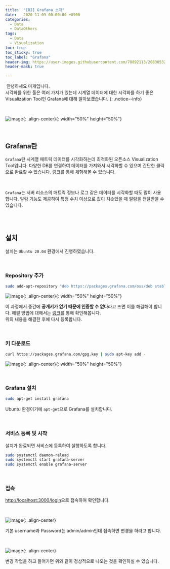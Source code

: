 ```yaml
---
title:  "[BI] Grafana 소개"
date:   2020-11-09 00:00:00 +0900
categories:
  - Data
  - DataOthers
tags:
  - Data
  - Visualization
toc: true
toc_sticky: true
toc_label: "Grafana"
header-img: https://user-images.githubusercontent.com/78892113/208305323-92671383-d6eb-455c-afeb-c4418d94e485.png
header-mask: true

---
```


&nbsp;안녕하세요 마개입니다.  
시각화를 위한 툴은 여러 가지가 있는데 시계열 데이터에 대한 시각화를 하기 좋은 Visualization Tool인 Grafana에 대해 알아보겠습니다.
{: .notice--info}

<br>

![image](https://user-images.githubusercontent.com/78892113/208305323-92671383-d6eb-455c-afeb-c4418d94e485.png){: .align-center}{: width="50%" height="50%"} 

<br>

## Grafana란

`Grafana`란 시계열 매트릭 데이터를 시각화하는데 최적화된 오픈소스 Visualization Tool입니다. 다양한 DB를 연결하여 데이터를 가져와서 시각화할 수 있으며 간단한 클릭으로 완료할 수 있습니다. <a href="https://play.grafana.org/d/000000012/grafana-play-home?orgId=1">링크</a>를 통해 체험해볼 수 있습니다.

<br>

`Grafana`는 서버 리소스의 매트릭 정보나 로그 같은 데이터를 시각화할 때도 많이 사용합니다. 알람 기능도 제공하여 특정 수치 이상으로 값이 치솟았을 때 알람을 전달받을 수 있습니다.

<br><br>

## 설치

설치는 `Ubuntu 20.04` 환경에서 진행하였습니다.

<br>

### Repository 추가

```sh
sudo add-apt-repository "deb https://packages.grafana.com/oss/deb stable main"
```

![image](https://user-images.githubusercontent.com/78892113/208305844-7dd6961b-1d98-4f78-a47b-5ba32ec70362.png){: .align-center}{: width="50%" height="50%"} 

이 과정에서 중간에 **공개키가 없기 때문에 인증할 수 없다**라고 뜨면 이를 해결해야 합니다. 해결 방법에 대해서는 <a href="https://sarc.io/index.php/forum/tips/3037-gpg-error-http-ppa-launchpad-net-inrelease-the-following-signatures-couldn-t-be-verified-because-the-public-key-is-not">링크</a>를 통해 확인해봅니다.  
위의 내용을 해결한 후에 다시 등록합니다.

<br>

### 키 다운로드

```sh
curl https://packages.grafana.com/gpg.key | sudo apt-key add -
```

![image](https://user-images.githubusercontent.com/78892113/208306046-3ce3305b-1937-41e5-aae9-bc39cc4bef72.png){: .align-center}{: width="50%" height="50%"} 

<br>

### Grafana 설치

```sh
sudo apt-get install grafana
```

Ubuntu 환경이기에 `apt-get`으로 Grafana를 설치합니다.

<br>

### 서비스 등록 및 시작

설치가 완료되면 서비스에 등록하여 실행하도록 합니다.

```sh
sudo systemctl daemon-reload
sudo systemctl start grafana-server
sudo systemctl enable grafana-server
```

<br>

### 접속
<a href="http://localhost:3000/login">http://localhost:3000/login</a>으로 접속하여 확인합니다.

<br>

![image](https://user-images.githubusercontent.com/78892113/208306206-0c486405-426d-4bda-8fb5-e2b0aa90b4cd.png){: .align-center}

기본 username과 Password는 admin/admin인데 접속하면 변경을 하라고 합니다.

<br>

![image](https://user-images.githubusercontent.com/78892113/208306260-d3956523-5813-4548-90d8-01f76afc6ea1.png){: .align-center}

변경 작업을 하고 들어가면 위와 같이 정상적으로 나오는 것을 확인하실 수 있습니다.